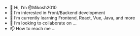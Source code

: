 - 👋 Hi, I’m @Mikosh2010
- 👀 I’m interested in Front/Backend development
- 🌱 I’m currently learning Frontend, React, Vue, Java, and more
- 💞️ I’m looking to collaborate on ...
- 📫 How to reach me ...

<!---
Mikosh2010/Mikosh2010 is a ✨ special ✨ repository because its `README.md` (this file) appears on your GitHub profile.
You can click the Preview link to take a look at your changes.
--->
